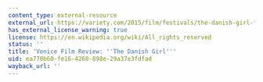 ```yaml
---
content_type: external-resource
external_url: https://variety.com/2015/film/festivals/the-danish-girl-film-review-eddie-redmayne-1201586696/
has_external_license_warning: true
license: https://en.wikipedia.org/wiki/All_rights_reserved
status: ''
title: 'Venice Film Review: ''The Danish Girl'''
uid: ea770b60-fe16-4260-898e-29a37e3fdfad
wayback_url: ''
---
```

